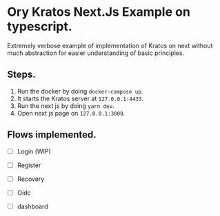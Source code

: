 # Ory Kratos Next.Js Example on typescript.
Extremely verbose example of implementation of Kratos on next without much abstraction for easier understanding of basic principles.

## Steps.

1. Run the docker by doing `docker-compose up`.
2. It starts the Kratos server at `127.0.0.1:4433`.
3. Run the next js by doing `yarn dev`.
4. Open next js page on `127.0.0.1:3000`.

## Flows implemented.

 - [ ] Login (WIP)
 - [ ] Register
 - [ ] Recovery
 - [ ] Oidc
 - [ ] dashboard


